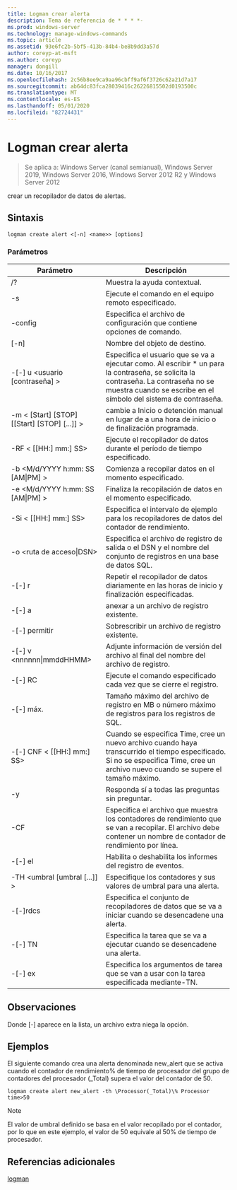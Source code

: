 ```yaml
---
title: Logman crear alerta
description: Tema de referencia de * * * *-
ms.prod: windows-server
ms.technology: manage-windows-commands
ms.topic: article
ms.assetid: 93e6fc2b-5bf5-413b-84b4-be8b9dd3a57d
author: coreyp-at-msft
ms.author: coreyp
manager: dongill
ms.date: 10/16/2017
ms.openlocfilehash: 2c56b8ee9ca9aa96cbff9af6f3726c62a21d7a17
ms.sourcegitcommit: ab64dc83fca28039416c26226815502d0193500c
ms.translationtype: MT
ms.contentlocale: es-ES
ms.lasthandoff: 05/01/2020
ms.locfileid: "82724431"
---
```

# <a name="logman-create-alert"></a>Logman crear alerta

> Se aplica a: Windows Server (canal semianual), Windows Server 2019, Windows Server 2016, Windows Server 2012 R2 y Windows Server 2012

crear un recopilador de datos de alertas.  

## <a name="syntax"></a>Sintaxis  
```  
logman create alert <[-n] <name>> [options]  
```  
### <a name="parameters"></a>Parámetros  

|                 Parámetro                  |                                                                               Descripción                                                                               |
|--------------------------------------------|-------------------------------------------------------------------------------------------------------------------------------------------------------------------------|
|                     /?                     |                                                                    Muestra la ayuda contextual.                                                                     |
|             -s<computer name>             |                                                          Ejecute el comando en el equipo remoto especificado.                                                          |
|              -config <value>               |                                                         Especifica el archivo de configuración que contiene opciones de comando.                                                         |
|                [-n]<name>                 |                                                                       Nombre del objeto de destino.                                                                        |
|          -[-] u <usuario [contraseña] >           | Especifica el usuario que se va a ejecutar como. Al escribir \* un para la contraseña, se solicita la contraseña. La contraseña no se muestra cuando se escribe en el símbolo del sistema de contraseña. |
| -m < [Start] [STOP] [[Start] [STOP] [...]] > |                                                cambie a Inicio o detención manual en lugar de a una hora de inicio o de finalización programada.                                                 |
|             -RF < [[HH:] mm:] SS>             |                                                        Ejecute el recopilador de datos durante el período de tiempo especificado.                                                         |
|     -b <M/d/YYYY h:mm: SS [AM&#124;PM] >      |                                                              Comienza a recopilar datos en el momento especificado.                                                               |
|     -e <M/d/YYYY h:mm: SS [AM&#124;PM] >      |                                                               Finaliza la recopilación de datos en el momento especificado.                                                                |
|             -Si < [[HH:] mm:] SS>             |                                                 Especifica el intervalo de ejemplo para los recopiladores de datos del contador de rendimiento.                                                  |
|           -o <ruta de acceso&#124;DSN>           |                                              Especifica el archivo de registro de salida o el DSN y el nombre del conjunto de registros en una base de datos SQL.                                               |
|                   -[-] r                    |                                                  Repetir el recopilador de datos diariamente en las horas de inicio y finalización especificadas.                                                  |
|                   -[-] a                    |                                                                     anexar a un archivo de registro existente.                                                                     |
|                   -[-] permitir                   |                                                                     Sobrescribir un archivo de registro existente.                                                                     |
|        -[-] v <nnnnnn&#124;mmddHHMM>        |                                                   Adjunte información de versión del archivo al final del nombre del archivo de registro.                                                   |
|               -[-] RC<task>                |                                                         Ejecute el comando especificado cada vez que se cierre el registro.                                                          |
|              -[-] máx. <value>               |                                                 Tamaño máximo del archivo de registro en MB o número máximo de registros para los registros de SQL.                                                  |
|           -[-] CNF < [[HH:] mm:] SS>           |     Cuando se especifica Time, cree un nuevo archivo cuando haya transcurrido el tiempo especificado. Si no se especifica Time, cree un archivo nuevo cuando se supere el tamaño máximo.     |
|                     -y                     |                                                             Responda sí a todas las preguntas sin preguntar.                                                              |
|               -CF<filename>               |                       Especifica el archivo que muestra los contadores de rendimiento que se van a recopilar. El archivo debe contener un nombre de contador de rendimiento por línea.                        |
|                   -[-] el                   |                                                                Habilita o deshabilita los informes del registro de eventos.                                                                 |
|     -TH <umbral [umbral [...]] >      |                                                        Especifique los contadores y sus valores de umbral para una alerta.                                                        |
|              -[-]rdcs<name>               |                                                     Especifica el conjunto de recopiladores de datos que se va a iniciar cuando se desencadene una alerta.                                                      |
|               -[-] TN<task>                |                                                             Especifica la tarea que se va a ejecutar cuando se desencadene una alerta.                                                              |
|            -[-] ex<argument>             |                                               Especifica los argumentos de tarea que se van a usar con la tarea especificada mediante-TN.                                                |

## <a name="remarks"></a>Observaciones  
Donde [-] aparece en la lista, un archivo extra niega la opción.  
## <a name="examples"></a>Ejemplos  
El siguiente comando crea una alerta denominada new_alert que se activa cuando el contador de rendimiento% de tiempo de procesador del grupo de contadores del procesador (_Total) supera el valor del contador de 50.  
```  
logman create alert new_alert -th \Processor(_Total)\% Processor time>50  
```  
> [!NOTE]
> El valor de umbral definido se basa en el valor recopilado por el contador, por lo que en este ejemplo, el valor de 50 equivale al 50% de tiempo de procesador.  
> ## <a name="additional-references"></a>Referencias adicionales  
> [logman](logman.md)  
